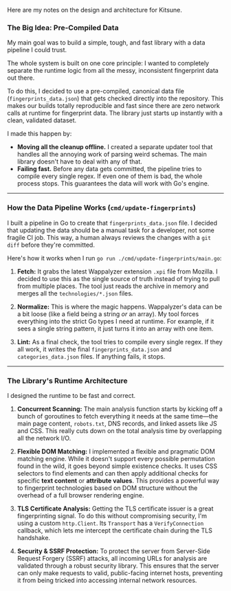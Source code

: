 Here are my notes on the design and architecture for Kitsune.

### The Big Idea: Pre-Compiled Data

My main goal was to build a simple, tough, and fast library with a data pipeline I could trust.

The whole system is built on one core principle: I wanted to completely separate the runtime logic from all the messy, inconsistent fingerprint data out there.

To do this, I decided to use a pre-compiled, canonical data file (`fingerprints_data.json`) that gets checked directly into the repository. This makes our builds totally reproducible and fast since there are zero network calls at runtime for fingerprint data. The library just starts up instantly with a clean, validated dataset.

I made this happen by:

  * **Moving all the cleanup offline.** I created a separate updater tool that handles all the annoying work of parsing weird schemas. The main library doesn't have to deal with any of that.
  * **Failing fast.** Before any data gets committed, the pipeline tries to compile every single regex. If even one of them is bad, the whole process stops. This guarantees the data will work with Go's engine.

-----

### How the Data Pipeline Works (`cmd/update-fingerprints`)

I built a pipeline in Go to create that `fingerprints_data.json` file. I decided that updating the data should be a manual task for a developer, not some fragile CI job. This way, a human always reviews the changes with a `git diff` before they're committed.

Here's how it works when I run `go run ./cmd/update-fingerprints/main.go`:

1.  **Fetch:** It grabs the latest Wappalyzer extension `.xpi` file from Mozilla. I decided to use this as the single source of truth instead of trying to pull from multiple places. The tool just reads the archive in memory and merges all the `technologies/*.json` files.

2.  **Normalize:** This is where the magic happens. Wappalyzer's data can be a bit loose (like a field being a string *or* an array). My tool forces everything into the strict Go types I need at runtime. For example, if it sees a single string pattern, it just turns it into an array with one item.

3.  **Lint:** As a final check, the tool tries to compile every single regex. If they all work, it writes the final `fingerprints_data.json` and `categories_data.json` files. If anything fails, it stops.

-----

### The Library's Runtime Architecture

I designed the runtime to be fast and correct.

1.  **Concurrent Scanning:** The main analysis function starts by kicking off a bunch of goroutines to fetch everything it needs at the same time—the main page content, `robots.txt`, DNS records, and linked assets like JS and CSS. This really cuts down on the total analysis time by overlapping all the network I/O.

2.  **Flexible DOM Matching:** I implemented a flexible and pragmatic DOM matching engine. While it doesn't support every possible permutation found in the wild, it goes beyond simple existence checks. It uses CSS selectors to find elements and can then apply additional checks for specific **text content** or **attribute values**. This provides a powerful way to fingerprint technologies based on DOM structure without the overhead of a full browser rendering engine.

3.  **TLS Certificate Analysis:** Getting the TLS certificate issuer is a great fingerprinting signal. To do this without compromising security, I'm using a custom `http.Client`. Its `Transport` has a `VerifyConnection` callback, which lets me intercept the certificate chain during the TLS handshake.

4.  **Security & SSRF Protection:** To protect the server from Server-Side Request Forgery (SSRF) attacks, all incoming URLs for analysis are validated through a robust security library. This ensures that the server can only make requests to valid, public-facing internet hosts, preventing it from being tricked into accessing internal network resources.
